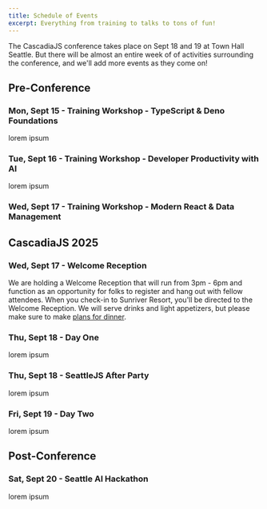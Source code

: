 ```yaml
---
title: Schedule of Events
excerpt: Everything from training to talks to tons of fun!
---
```

The CascadiaJS conference takes place on Sept 18 and 19 at Town Hall Seattle. But there will be almost an entire week of of activities surrounding the conference, and we'll add more events as they come on!

## Pre-Conference

### Mon, Sept 15 - Training Workshop - TypeScript & Deno Foundations

lorem ipsum 

### Tue, Sept 16 - Training Workshop - Developer Productivity with AI

lorem ipsum 

### Wed, Sept 17 - Training Workshop - Modern React & Data Management

## CascadiaJS 2025

### Wed, Sept 17 - Welcome Reception

We are holding a Welcome Reception that will run from 3pm - 6pm and function as an opportunity for folks to register and hang out with fellow attendees. When you check-in to Sunriver Resort, you'll be directed to the Welcome Reception. We will serve drinks and light appetizers, but please make sure to make [plans for dinner](https://www.sunriverresort.com/dining-eat-drink/food-and-drinks-overview).


### Thu, Sept 18 - Day One

lorem ipsum 

### Thu, Sept 18 - SeattleJS After Party

lorem ipsum 

### Fri, Sept 19 - Day Two

lorem ipsum 

## Post-Conference

### Sat, Sept 20 - Seattle AI Hackathon

lorem ipsum 
